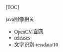 <font face="Simsun" size=3>

[TOC]

java图像相关
- [OpenCV-官网](https://docs.opencv.org/4.x/)
- [releases](https://opencv.org/releases/)
- 文字识别-tessdata/10

</font>